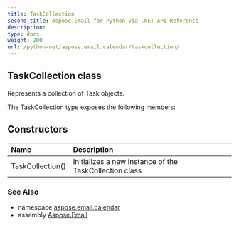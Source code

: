 ```yaml
---
title: TaskCollection
second_title: Aspose.Email for Python via .NET API Reference
description: 
type: docs
weight: 200
url: /python-net/aspose.email.calendar/taskcollection/
---
```


## TaskCollection class

Represents a collection of Task objects.

The TaskCollection type exposes the following members:
## Constructors
| Name | Description |
| :- | :- |
|TaskCollection()|Initializes a new instance of the TaskCollection class|

### See Also

* namespace [aspose.email.calendar](/python-net/aspose.email.calendar/)
* assembly [Aspose.Email](/python-net/)

